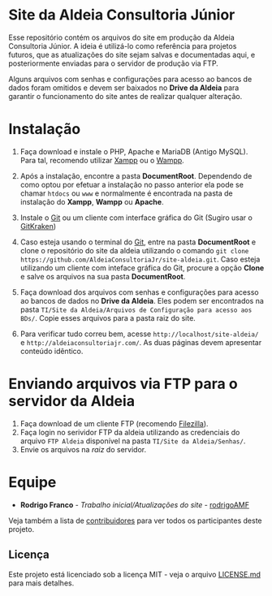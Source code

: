 # Site da Aldeia Consultoria Júnior

Esse repositório contém os arquivos do site em produção da Aldeia Consultoria Júnior. A ideia é utilizá-lo como referência para projetos futuros, que as atualizações do site sejam salvas e documentadas aqui, e posteriormente enviadas para o servidor de produção via FTP.

Alguns arquivos com senhas e configurações para acesso ao bancos de dados foram omitidos e devem ser baixados no **Drive da Aldeia** para garantir o funcionamento do site antes de realizar qualquer alteração.

# Instalação
1. Faça download e instale o PHP, Apache e MariaDB (Antigo MySQL). Para tal, recomendo utilizar [Xampp](https://www.apachefriends.org/pt_br/index.html) ou o [Wampp](http://www.wampserver.com/en/). 

2. Após a instalação, encontre a pasta **DocumentRoot**. Dependendo de como optou por efetuar a instalação no passo anterior ela pode se chamar `htdocs` ou `www` e normalmente é encontrada na pasta de instalação do **Xampp**, **Wampp** ou **Apache**.

3. Instale o [Git](https://git-scm.com/) ou um cliente com interface gráfica do Git (Sugiro usar o [GitKraken](https://www.gitkraken.com/))

4. Caso esteja usando o terminal do [Git](https://git-scm.com/), entre na pasta **DocumentRoot** e clone o repositório do site da aldeia utilizando o comando `git clone https://github.com/AldeiaConsultoriaJr/site-aldeia.git`. Caso esteja utilizando um cliente com inteface gráfica do Git, procure a opção **Clone** e salve os arquivos na sua pasta **DocumentRoot**.

5. Faça download dos arquivos com senhas e configurações para acesso ao bancos de dados no **Drive da Aldeia**. Eles podem ser encontrados na pasta `TI/Site da Aldeia/Arquivos de Configuração para acesso aos BDs/`. Copie esses arquivos para a pasta raiz do site.

6. Para verificar tudo correu bem, acesse `http://localhost/site-aldeia/` e `http://aldeiaconsultoriajr.com/`. As duas páginas devem apresentar conteúdo idêntico. 

# Enviando arquivos via FTP para o servidor da Aldeia
1. Faça download de um cliente FTP (recomendo [Filezilla](https://filezilla-project.org/)).
2. Faça login no serividor FTP da aldeia utilizando as credenciais do arquivo `FTP Aldeia` disponível na pasta `TI/Site da Aldeia/Senhas/`.
3. Envie os arquivos na *raiz* do servidor.

# Equipe

* **Rodrigo Franco** - *Trabalho inicial/Atualizações do site* - [rodrigoAMF](https://github.com/rodrigoAMF)

Veja também a lista de [contribuidores](https://github.com/AldeiaConsultoriaJr/site-aldeia/graphs/contributors) para ver todos os participantes deste projeto.

## Licença

Este projeto está licenciado sob a licença MIT - veja o arquivo [LICENSE.md](LICENSE.md) para mais detalhes.
